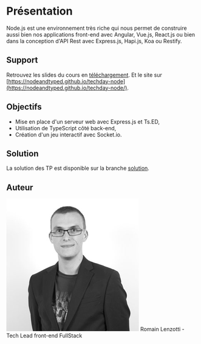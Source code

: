 # Présentation

Node.js est une environnement très riche qui nous permet de construire aussi bien nos applications front-end avec
 Angular, Vue.js, React.js ou bien dans la conception d'API Rest avec Express.js, Hapi.js, Koa ou Restify.

## Support

Retrouvez les slides du cours en [téléchargement](https://nodeandtyped.github.io/NodeAndTyped/techday-node/_supports/slides.pptx).
Et le site sur [https://nodeandtyped.github.io/techday-node](https://nodeandtyped.github.io/techday-node/).

## Objectifs

- Mise en place d'un serveur web avec Express.js et Ts.ED,
- Utilisation de TypeScript côté back-end,
- Création d'un jeu interactif avec Socket.io.

## Solution

La solution des TP est disponible sur la branche [solution](https://github.com/NodeAndTyped/techday-node/tree/solution).

## Auteur

<div class="authors">
 <div class="authors-badge">
   <img src="_media/lenzotti.jpg">
    Romain Lenzotti - Tech Lead front-end FullStack
   </div>
</div>
